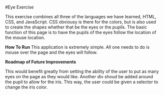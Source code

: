 #Eye Exercise

This exercise combines all three of the languages we have learned, HTML, CSS, and JavaScript. CSS obviousy is there for the colors, but is also used to create the shapes
whether that be the eyes or the pupils. The basic function of this page is to have the pupils of the eyes follow the location of the mouse location.

**How To Run**
This application is extremely simple. All one needs to do is mouse over the page and the eyes will follow.

**Roadmap of Future Improvements**

This would benefit greatly from setting the ability of the user to put as many eyes on the page as they would like.
Another div shoud be added around the pupil to allow for the iris. This way, the user could be given a selector to change the iris color.
